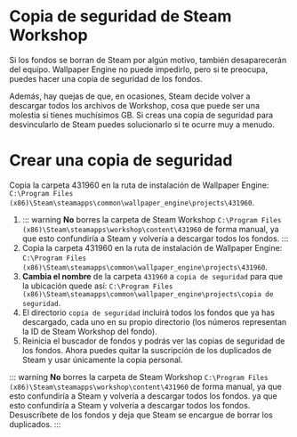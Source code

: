 # Copia de seguridad de Steam Workshop

Si los fondos se borran de Steam por algún motivo, también desaparecerán del equipo. Wallpaper Engine no puede impedirlo, pero si te preocupa, puedes hacer una copia de seguridad de los fondos.

Además, hay quejas de que, en ocasiones, Steam decide volver a descargar todos los archivos de Workshop, cosa que puede ser una molestia si tienes muchísimos GB. Si creas una copia de seguridad para desvincularlo de Steam puedes solucionarlo si te ocurre muy a menudo.

# Crear una copia de seguridad

Copia la carpeta 431960 en la ruta de instalación de Wallpaper Engine: `C:\Program Files (x86)\Steam\steamapps\common\wallpaper_engine\projects\431960`.

1. ::: warning **No** borres la carpeta de Steam Workshop `C:\Program Files (x86)\Steam\steamapps\workshop\content\431960` de forma manual, ya que esto confundiría a Steam y volvería a descargar todos los fondos. :::
2. Copia la carpeta 431960 en la ruta de instalación de Wallpaper Engine: `C:\Program Files (x86)\Steam\steamapps\common\wallpaper_engine\projects\431960`.
3. **Cambia el nombre** de la carpeta `431960` a `copia de seguridad` para que la ubicación quede así: `C:\Program Files (x86)\Steam\steamapps\common\wallpaper_engine\projects\copia de seguridad`.
4. El directorio `copia de seguridad` incluirá todos los fondos que ya has descargado, cada uno en su propio directorio (los números representan la ID de Steam Workshop del fondo).
5. Reinicia el buscador de fondos y podrás ver las copias de seguridad de los fondos. Ahora puedes quitar la suscripción de los duplicados de Steam y usar únicamente la copia personal.

::: warning **No** borres la carpeta de Steam Workshop `C:\Program Files (x86)\Steam\steamapps\workshop\content\431960` de forma manual, ya que esto confundiría a Steam y volvería a descargar todos los fondos. ya que esto confundiría a Steam y volvería a descargar todos los fondos. Desuscríbete de los fondos y deja que Steam se encargue de borrar los duplicados. :::